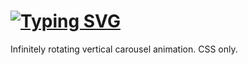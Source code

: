 # [![Typing SVG](https://readme-typing-svg.demolab.com?font=Fira+Code&duration=5023&pause=997&color=F7E833&multiline=true&width=300&height=219&lines=This+is+8+data+types+in+Java+Script)](https://git.io/typing-svg)
Infinitely rotating vertical carousel animation. CSS only.
